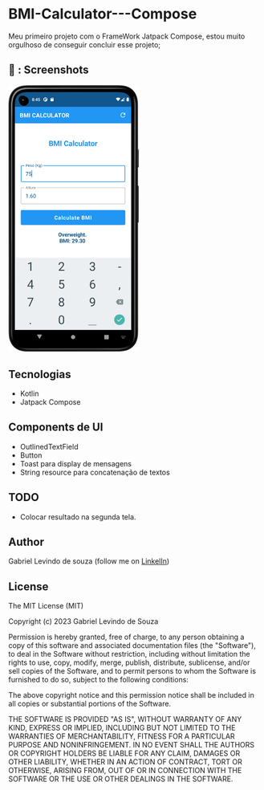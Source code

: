 # BMI-Calculator---Compose

Meu primeiro projeto com o FrameWork Jatpack Compose, estou muito orgulhoso de conseguir concluir esse projeto;

## 📸 : Screenshots

<!-- You can add more screenshots here if you like -->
<img src= "/Result/Tela1.png" width="260"> 


## Tecnologias
* Kotlin
* Jatpack Compose
  


## Components de UI
* OutlinedTextField
* Button
* Toast para display de mensagens
* String resource para concatenação de textos


## TODO
* Colocar resultado na segunda tela.


## Author 

Gabriel Levindo de souza (follow me on [LinkelIn](linkedin.com/in/gabrielslevindo))


## License

The MIT License (MIT)

Copyright (c) 2023 Gabriel Levindo de Souza

Permission is hereby granted, free of charge, to any person obtaining a copy of
this software and associated documentation files (the "Software"), to deal in
the Software without restriction, including without limitation the rights to
use, copy, modify, merge, publish, distribute, sublicense, and/or sell copies of
the Software, and to permit persons to whom the Software is furnished to do so,
subject to the following conditions:

The above copyright notice and this permission notice shall be included in all
copies or substantial portions of the Software.

THE SOFTWARE IS PROVIDED "AS IS", WITHOUT WARRANTY OF ANY KIND, EXPRESS OR
IMPLIED, INCLUDING BUT NOT LIMITED TO THE WARRANTIES OF MERCHANTABILITY, FITNESS
FOR A PARTICULAR PURPOSE AND NONINFRINGEMENT. IN NO EVENT SHALL THE AUTHORS OR
COPYRIGHT HOLDERS BE LIABLE FOR ANY CLAIM, DAMAGES OR OTHER LIABILITY, WHETHER
IN AN ACTION OF CONTRACT, TORT OR OTHERWISE, ARISING FROM, OUT OF OR IN
CONNECTION WITH THE SOFTWARE OR THE USE OR OTHER DEALINGS IN THE SOFTWARE.
